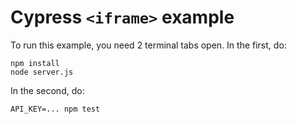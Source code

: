 # Cypress `<iframe>` example

To run this example, you need 2 terminal tabs open. In the first, do:

```shell
npm install
node server.js
```

In the second, do:

```shell
API_KEY=... npm test
```

